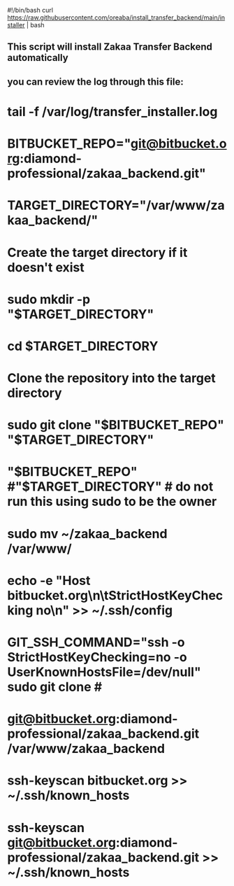 #!/bin/bash
curl https://raw.githubusercontent.com/oreaba/install_transfer_backend/main/installer | bash

## This script will install Zakaa Transfer Backend automatically
## you can review the log through this file:
# tail -f /var/log/transfer_installer.log

#####

# BITBUCKET_REPO="git@bitbucket.org:diamond-professional/zakaa_backend.git"
# TARGET_DIRECTORY="/var/www/zakaa_backend/"

# Create the target directory if it doesn't exist
# sudo mkdir -p "$TARGET_DIRECTORY"
# cd $TARGET_DIRECTORY
# Clone the repository into the target directory
# sudo git clone "$BITBUCKET_REPO" "$TARGET_DIRECTORY"
# "$BITBUCKET_REPO" #"$TARGET_DIRECTORY" # do not run this using sudo to be the owner	
# sudo mv ~/zakaa_backend /var/www/
# echo -e "Host bitbucket.org\n\tStrictHostKeyChecking no\n" >> ~/.ssh/config
# GIT_SSH_COMMAND="ssh -o StrictHostKeyChecking=no -o UserKnownHostsFile=/dev/null" sudo git clone # # 
# git@bitbucket.org:diamond-professional/zakaa_backend.git /var/www/zakaa_backend
# ssh-keyscan bitbucket.org >> ~/.ssh/known_hosts
# ssh-keyscan git@bitbucket.org:diamond-professional/zakaa_backend.git >> ~/.ssh/known_hosts